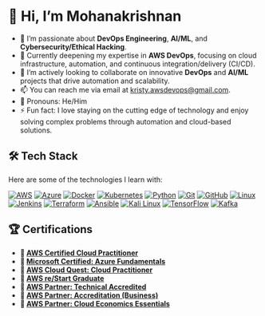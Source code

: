 # 👋 Hi, I’m Mohanakrishnan
- 👀 I’m passionate about **DevOps Engineering**, **AI/ML**, and **Cybersecurity/Ethical Hacking**.
- 🌱 Currently deepening my expertise in **AWS DevOps**, focusing on cloud infrastructure, automation, and continuous integration/delivery (CI/CD).
- 🤝 I’m actively looking to collaborate on innovative **DevOps** and **AI/ML** projects that drive automation and scalability.
- 📫 You can reach me via email at [kristy.awsdevops@gmail.com](mailto:kristy.awsdevops@gmail.com).
- 🔧 Pronouns: He/Him
- ⚡ Fun fact: I love staying on the cutting edge of technology and enjoy solving complex problems through automation and cloud-based solutions.

## 🛠️ Tech Stack

Here are some of the technologies I learn with:

[![AWS](https://skillicons.dev/icons?i=aws)](https://skillicons.dev)
[![Azure](https://skillicons.dev/icons?i=azure)](https://skillicons.dev)
[![Docker](https://skillicons.dev/icons?i=docker)](https://skillicons.dev)
[![Kubernetes](https://skillicons.dev/icons?i=kubernetes)](https://skillicons.dev)
[![Python](https://skillicons.dev/icons?i=python)](https://skillicons.dev)
[![Git](https://skillicons.dev/icons?i=git)](https://skillicons.dev)
[![GitHub](https://skillicons.dev/icons?i=github)](https://skillicons.dev)
[![Linux](https://skillicons.dev/icons?i=linux)](https://skillicons.dev)
[![Jenkins](https://skillicons.dev/icons?i=jenkins)](https://skillicons.dev)
[![Terraform](https://skillicons.dev/icons?i=terraform)](https://skillicons.dev)
[![Ansible](https://skillicons.dev/icons?i=ansible)](https://skillicons.dev)
[![Kali Linux](https://skillicons.dev/icons?i=kali)](https://skillicons.dev)
[![TensorFlow](https://skillicons.dev/icons?i=tensorflow)](https://skillicons.dev)
[![Kafka](https://skillicons.dev/icons?i=kafka)](https://skillicons.dev)


## 🏆 Certifications
- **🌟 [AWS Certified Cloud Practitioner](https://www.credly.com/badges/4a3499e7-e376-46e3-9485-3212278507cf)** 
- **🌟 [Microsoft Certified: Azure Fundamentals](https://www.credly.com/badges/a2651672-6477-4887-9a53-8aec2b6f3a9d)** 
- **🌟 [AWS Cloud Quest: Cloud Practitioner](https://www.credly.com/badges/eafc408e-4201-409c-819e-a10348c26e62)** 
- **🌟 [AWS re/Start Graduate](https://www.credly.com/badges/9962f06a-c4bc-4cb0-b5a9-70f5caee4415)**
- **🌟 [AWS Partner: Technical Accredited](https://www.credly.com/badges/1bbce908-2ba6-40df-a0fc-68c993a20131)**
- **🌟 [AWS Partner: Accreditation (Business)](https://www.credly.com/badges/b4a2f001-ad40-46af-9107-c1cc840b181b)**
- **🌟 [AWS Partner: Cloud Economics Essentials](https://www.credly.com/badges/39911964-7cb0-49b5-87bb-94e571cd9730)**

